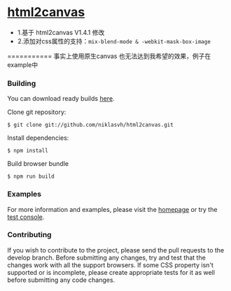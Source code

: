 [html2canvas](https://github.com/niklasvh/html2canvas)
===========
- 1.基于 html2canvas V1.4.1 修改
- 2.添加对css属性的支持：`mix-blend-mode & -webkit-mask-box-image`

===========
事实上使用原生canvas 也无法达到我希望的效果，例子在example中
### Building ###

You can download ready builds [here](https://github.com/niklasvh/html2canvas/releases).

Clone git repository:

    $ git clone git://github.com/niklasvh/html2canvas.git

Install dependencies:

    $ npm install

Build browser bundle

    $ npm run build

### Examples ###

For more information and examples, please visit the [homepage](https://html2canvas.hertzen.com) or try the [test console](https://html2canvas.hertzen.com/tests/).

### Contributing ###

If you wish to contribute to the project, please send the pull requests to the develop branch. Before submitting any changes, try and test that the changes work with all the support browsers. If some CSS property isn't supported or is incomplete, please create appropriate tests for it as well before submitting any code changes.
